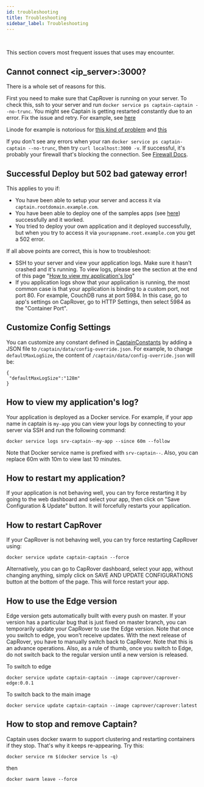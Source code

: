 ```yaml
---
id: troubleshooting
title: Troubleshooting
sidebar_label: Troubleshooting
---
```


<br/>

This section covers most frequent issues that uses may encounter.

## Cannot connect <ip_server>:3000?
There is a whole set of reasons for this.

First you need to make sure that CapRover is running on your server. To check this, ssh to your server and run `docker service ps captain-captain --no-trunc`. You might see Captain is getting restarted constantly due to an error. Fix the issue and retry. For example, see [here](https://github.com/caprover/caprover/issues/14#issuecomment-345447689)

Linode for example is notorious for [this kind of problem](https://github.com/docker/machine/issues/2753#issuecomment-171822791) and [this](https://github.com/docker/machine/issues/2753#issuecomment-188353704)

If you don't see any errors when your ran `docker service ps captain-captain --no-trunc`, then try `curl localhost:3000 -v`. If successful, it's probably your firewall that's blocking the connection. See [Firewall Docs](firewall.md).

## Successful Deploy but 502 bad gateway error!
This applies to you if:
- You have been able to setup your server and access it via `captain.rootdomain.example.com`.
- You have been able to deploy one of the samples apps (see [here](https://github.com/caprover/caprover/tree/master/captain-sample-apps)) successfully and it worked.
- You tried to deploy your own application and it deployed successfully, but when you try to access it via `yourappname.root.example.com` you get a 502 error.

If all above points are correct, this is how to troubleshoot:
- SSH to your server and view your application logs. Make sure it hasn't crashed and it's running. To view logs, please see the section at the end of this page "[How to view my application's log](#how-to-view-my-applications-log)"
- If you application logs show that your application is running, the most common case is that your application is binding to a custom port, not port 80. For example, CouchDB runs at port 5984. In this case, go to app's settings on CapRover, go to HTTP Settings, then select 5984 as the "Container Port".

## Customize Config Settings
You can customize any constant defined in [CaptainConstants](https://github.com/caprover/caprover/blob/master/src/utils/CaptainConstants.ts) by adding a JSON file to `/captain/data/config-override.json`. For example, to change `defaultMaxLogSize`, the content of `/captain/data/config-override.json` will be:
```
{
 "defaultMaxLogSize":"128m"
}
```


## How to view my application's log?
Your application is deployed as a Docker service. For example, if your app name in captain is `my-app` you can view your logs by connecting to your server via SSH and run the following command:
```
docker service logs srv-captain--my-app --since 60m --follow
```

Note that Docker service name is prefixed with `srv-captain--`. Also, you can replace 60m with 10m to view last 10 minutes.

## How to restart my application?
If your application is not behaving well, you can try force restarting it by going to the web dashboard and select your app, then click on "Save Configuration & Update" button. It will forcefully restarts your application.

## How to restart CapRover
If your CapRover is not behaving well, you can try force restarting CapRover using:
```
docker service update captain-captain --force
```

Alternatively, you can go to CapRover dashboard, select your app, without changing anything, simply click on SAVE AND UPDATE CONFIGURATIONS button at the bottom of the page. This will force restart your app.

## How to use the Edge version
Edge version gets automatically built with every push on master. If your version has a particular bug that is just fixed on master branch, you can temporarily update your CapRover to use the Edge version. Note that once you switch to edge, you won't receive updates. With the next release of CapRover, you have to manually switch back to CapRover. Note that this is an advance operations. Also, as a rule of thumb, once you switch to Edge, do not switch back to the regular version until a new version is released.

To switch to edge
```
docker service update captain-captain --image caprover/caprover-edge:0.0.1
```

To switch back to the main image
```
docker service update captain-captain --image caprover/caprover:latest
```

## How to stop and remove Captain?
Captain uses docker swarm to support clustering and restarting containers if they stop. That's why it keeps re-appearing. Try this:

`docker service rm $(docker service ls -q)`

then

`docker swarm leave --force`
